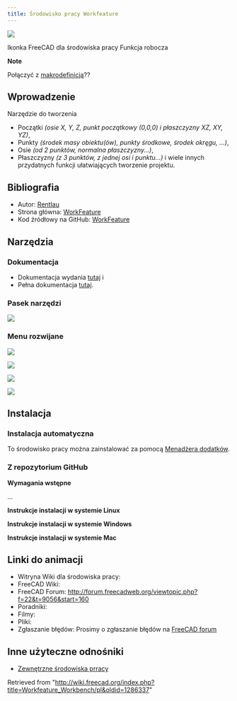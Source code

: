 ```yaml
---
title: Środowisko pracy Workfeature
---
```

![](/images/WF_wf.png)

Ikonka FreeCAD dla środowiska pracy Funkcja robocza

**Note**

Połączyć z [makrodefinicją](/Macro_WorkFeatures/pl "Macro WorkFeatures/pl")??

## Wprowadzenie

Narzędzie do tworzenia

* Początki *(osie X, Y, Z, punkt początkowy (0,0,0) i płaszczyzny XZ, XY, YZ)*,
* Punkty *(środek masy obiektu(ów), punkty środkowe, środek okręgu, ...)*,
* Osie *(od 2 punktów, normalna płaszczyzny...)*,
* Płaszczyzny *(z 3 punktów, z jednej osi i punktu...)* i wiele innych przydatnych funkcji ułatwiających tworzenie projektu.

## Bibliografia

* Autor: [Rentlau](https://github.com/Rentlau)
* Strona główna: [WorkFeature](https://github.com/Rentlau/WorkFeature)
* Kod źródłowy na GitHub: [WorkFeature](https://github.com/Rentlau/WorkFeature)

## Narzędzia

### Dokumentacja

* Dokumentacja wydania [tutaj](https://github.com/Rentlau/WorkFeature/blob/master/WorkFeature/Doc/WF_releasesDocumentation.pdf) i
* Pełna dokumentacja [tutaj](https://github.com/Rentlau/WorkFeature/blob/master/WorkFeature/Doc/WF_documentation.pdf).

### Pasek narzędzi

![](/images/WorkFeature-menu-orizz.png)

### Menu rozwijane

![](/images/WorkFeature-dropdown_01.png)

![](/images/WorkFeature-dropdown_02.png)

![](/images/WorkFeature-dropdown_03.png)

![](/images/WorkFeature-dropdown_04.png)

## Instalacja

### Instalacja automatyczna

To środowisko pracy można zainstalować za pomocą [Menadżera dodatków](/Std_AddonMgr/pl "Std AddonMgr/pl").

### Z repozytorium GitHub

**Wymagania wstępne**

...

**Instrukcje instalacji w systemie Linux**

**Instrukcje instalacji w systemie Windows**

**Instrukcje instalacji w systemie Mac**

## Linki do animacji

* Witryna Wiki dla środowiska pracy:
* FreeCAD Wiki:
* FreeCAD Forum: <http://forum.freecadweb.org/viewtopic.php?f=22&t=9056&start=160>
* Poradniki:
* Filmy:
* Pliki:
* Zgłaszanie błędów: Prosimy o zgłaszanie błędów na [FreeCAD forum](http://forum.freecadweb.org/index.php)

## Inne użyteczne odnośniki

* [Zewnętrzne środowiska prracy](/External_workbenches/pl "External workbenches/pl")

Retrieved from "<http://wiki.freecad.org/index.php?title=Workfeature_Workbench/pl&oldid=1286337>"